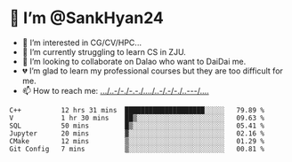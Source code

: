 # 👋 I’m @SankHyan24
- 👀 I’m interested in CG/CV/HPC...
- 🌱 I’m currently struggling to learn CS in ZJU.
- 💞️ I’m looking to collaborate on Dalao who want to DaiDai me.
- 💔 I’m glad to learn my professional courses but they are too difficult for me.
- 📫 How to reach me: [.../..-/-./-.-./..../..-/.-/-./..---/....](mailto:sunchuan24@gmail.com)

<!---
SankHyan24/SankHyan24 is a ✨ special ✨ repository because its `README.md` (this file) appears on your GitHub profile.
You can click the Preview link to take a look at your changes.
--->
<!--START_SECTION:waka-->

```text
C++          12 hrs 31 mins  ████████████████████░░░░░   79.89 %
V            1 hr 30 mins    ██▒░░░░░░░░░░░░░░░░░░░░░░   09.63 %
SQL          50 mins         █▒░░░░░░░░░░░░░░░░░░░░░░░   05.41 %
Jupyter      20 mins         ▓░░░░░░░░░░░░░░░░░░░░░░░░   02.16 %
CMake        12 mins         ▒░░░░░░░░░░░░░░░░░░░░░░░░   01.29 %
Git Config   7 mins          ▒░░░░░░░░░░░░░░░░░░░░░░░░   00.81 %
```

<!--END_SECTION:waka-->
